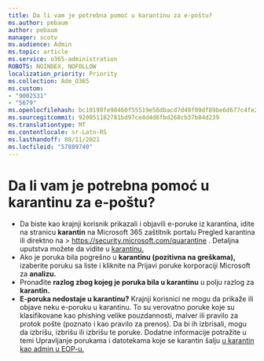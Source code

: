 ```yaml
---
title: Da li vam je potrebna pomoć u karantinu za e-poštu?
ms.author: pebaum
author: pebaum
manager: scotv
ms.audience: Admin
ms.topic: article
ms.service: o365-administration
ROBOTS: NOINDEX, NOFOLLOW
localization_priority: Priority
ms.collection: Adm_O365
ms.custom:
- "9002531"
- "5679"
ms.openlocfilehash: bc10199fe98460f55519e56dbacd7d49f09df89be6d677c4fe2b6b95f529e26d
ms.sourcegitcommit: 920051182781bd97ce4d4d6fbd268cb37b84d239
ms.translationtype: MT
ms.contentlocale: sr-Latn-RS
ms.lasthandoff: 08/11/2021
ms.locfileid: "57889740"
---
```

# <a name="need-help-with-email-quarantine"></a>Da li vam je potrebna pomoć u karantinu za e-poštu?

- Da biste kao krajnji korisnik prikazali i objavili e-poruke iz karantina,  idite na stranicu **karantin** na Microsoft 365 zaštitnik portalu Pregled karantina ili direktno na  \>  <https://security.microsoft.com/quarantine> . Detaljna uputstva možete da vidite u [karantinu.](https://docs.microsoft.com/microsoft-365/security/office-365-security/find-and-release-quarantined-messages-as-a-user#view-your-quarantined-messages)
- Ako je poruka bila pogrešno u **karantinu (pozitivna na greškama),** izaberite poruku sa liste i kliknite na Prijavi poruke korporaciji Microsoft za **analizu.**
- Pronađite **razlog zbog kojeg je poruka bila u karantinu** u polju razlog za **karantin.**
- **E-poruka nedostaje u karantinu?** Krajnji korisnici ne mogu da prikaže ili objave neku e-poruku u karantinu. To su verovatno poruke koje su klasifikovane kao phishing velike pouzdannosti, malver ili pravilo za protok pošte (poznato i kao pravilo za prenos). Da bi ih izbrisali, mogu da izbrišu, izbrišu ili izbrišu te poruke. Dodatne informacije potražite u temi Upravljanje porukama i datotekama koje se karantin šalju [u karantin kao admin u EOP-u.](https://docs.microsoft.com/microsoft-365/security/office-365-security/manage-quarantined-messages-and-files)
